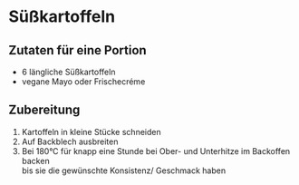 # Süßkartoffeln

## Zutaten für eine Portion

* 6 längliche Süßkartoffeln
* vegane Mayo oder Frischecréme

## Zubereitung

1. Kartoffeln in kleine Stücke schneiden
2. Auf Backblech ausbreiten
3. Bei 180°C für knapp eine Stunde bei Ober- und Unterhitze im Backoffen backen  
bis sie die gewünschte Konsistenz/ Geschmack haben

